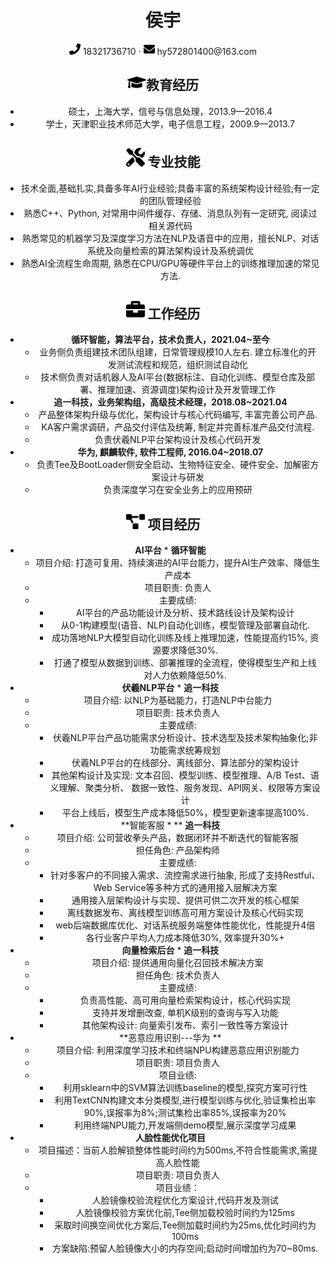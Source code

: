  <center>
     <h1>侯宇</h1>
     <div>
         <span>
             <img src="assets/phone-solid.svg" width="18px">
             18321736710
         </span>
         ·
         <span>
             <img src="assets/envelope-solid.svg" width="18px">
             hy572801400@163.com
         </span>

## <img src="assets/graduation-cap-solid.svg" width="30px">教育经历


- 硕士，上海大学，信号与信息处理，2013.9—2016.4
- 学士，天津职业技术师范大学，电子信息工程，2009.9—2013.7

## <img src="assets/tools-solid.svg" width="30px"> 专业技能

- 技术全面,基础扎实,具备多年AI行业经验;具备丰富的系统架构设计经验;有一定的团队管理经验
- 熟悉C++、Python, 对常用中间件缓存、存储、消息队列有一定研究, 阅读过相关源代码
- 熟悉常见的机器学习及深度学习方法在NLP及语音中的应用，擅长NLP、对话系统及向量检索的算法架构设计及系统调优
- 熟悉AI全流程生命周期, 熟悉在CPU/GPU等硬件平台上的训练推理加速的常见方法.

## <img src="assets/briefcase-solid.svg" width="30px"> 工作经历

- **循环智能，算法平台，技术负责人，2021.04~至今**
  - 业务侧负责组建技术团队组建，日常管理规模10人左右. 建立标准化的开发测试流程和规范，组织测试自动化
  - 技术侧负责对话机器人及AI平台(数据标注、自动化训练、模型仓库及部署、推理加速、资源调度)架构设计及开发管理工作
- **追一科技，业务架构组，高级技术经理，2018.08~2021.04**
  - 产品整体架构升级与优化，架构设计与核心代码编写, 丰富完善公司产品.
  - KA客户需求调研，产品交付评估及统筹, 制定并完善标准产品交付流程.
  - 负责伏羲NLP平台架构设计及核心代码开发
- **华为,   麒麟软件,  软件工程师,  2016.04~2018.07**
  - 负责Tee及BootLoader侧安全启动、生物特征安全、硬件安全、加解密方案设计与研发
  - 负责深度学习在安全业务上的应用预研
  

## <img src="assets/project-diagram-solid.svg" width="30px"> 项目经历

- **AI平台** * **循环智能** 
  - 项目介绍:  打造可复用、持续演进的AI平台能力，提升AI生产效率、降低生产成本
  - 项目职责: 负责人
  - 主要成绩:
    - AI平台的产品功能设计及分析、技术路线设计及架构设计
    - 从0-1构建模型(语音、NLP)自动化训练，模型管理及部署自动化. 
    - 成功落地NLP大模型自动化训练及线上推理加速，性能提高约15%, 资源要求降低30%.
    - 打通了模型从数据到训练、部署推理的全流程，使得模型生产和上线对人力依赖降低50%.
- **伏羲NLP平台**  * **追一科技** 
  - 项目介绍: 以NLP为基础能力，打造NLP中台能力
  - 项目职责: 技术负责人
  - 主要成绩:
    - 伏羲NLP平台产品功能需求分析设计、技术选型及技术架构抽象化;非功能需求统筹规划
    - 伏羲NLP平台的在线部分、离线部分、算法部分的架构设计
    - 其他架构设计及实现: 文本召回、模型训练、模型推理、A/B Test、语义理解、聚类分析、 数据一致性、服务发现、API网关、权限等方案设计
    - 平台上线后，模型生产成本降低50%，模型更新速率提高100%.
- **智能客服 * ** **追一科技**     	                          
  - 项目介绍:  公司营收拳头产品，数据闭环并不断迭代的智能客服
  - 担任角色:  产品架构师
  - 主要成绩:
    - 针对多客户的不同接入需求、流控需求进行抽象, 形成了支持Restful、Web Service等多种方式的通用接入层解决方案
    - 通用接入层架构设计与实现、提供可供二次开发的核心框架
    - 离线数据发布、离线模型训练高可用方案设计及核心代码实现
    - web后端数据库优化、对话系统服务端整体性能优化，性能提升4倍
    - 各行业客户平均人力成本降低30%, 效率提升30%+
- **向量检索后台** * **追一科技** 
  - 项目介绍:  提供通用向量化召回技术解决方案
  - 担任角色:  技术负责人
  - 主要成绩:
    - 负责高性能、高可用向量检索架构设计，核心代码实现
    - 支持并发增删改查,  单机K级别的查询与写入功能
    - 其他架构设计: 向量索引发布、索引一致性等方案设计
- **恶意应用识别---华为                  	**
  - 项目介绍: 利用深度学习技术和终端NPU构建恶意应用识别能力
  - 项目职责: 项目负责人
  - 项目业绩:
    - 利用sklearn中的SVM算法训练baseline的模型,探究方案可行性
    - 利用TextCNN构建文本分类模型,进行模型训练与优化,验证集检出率90%,误报率为8%;测试集检出率85%,误报率为20%              
    - 利用终端NPU能力,开发端侧demo模型,展示深度学习成果         
- **人脸性能优化项目**                  
  - 项目描述：当前人脸解锁整体性能时间约为500ms,不符合性能需求,需提高人脸性能
  - 项目职责:   项目负责人
  - 项目业绩：
    - 人脸镜像校验流程优化方案设计,代码开发及测试 
    - 人脸镜像校验方案优化前,Tee侧加载校验时间约为125ms  
    - 采取时间换空间优化方案后,Tee侧加载时间约为25ms,优化时间约为100ms
    - 方案缺陷:预留人脸镜像大小的内存空间;启动时间增加约为70~80ms.  
